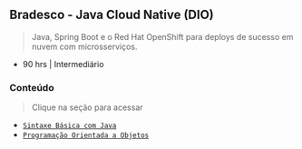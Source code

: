 ## Bradesco - Java Cloud Native (DIO)

> Java, Spring Boot e o Red Hat OpenShift para deploys de sucesso em nuvem com microsserviços.
- 90 hrs | Intermediário

### Conteúdo

> Clique na seção para acessar 
- [`Sintaxe Básica com Java`](Java-sintaxe/README.md)
- [`Programação Orientada a Objetos`](Java-POO/README.md)